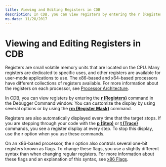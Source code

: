 ```yaml
---
title: Viewing and Editing Registers in CDB
description: In CDB, you can view registers by entering the r (Registers) command in the Debugger Command window. You can customize the display by using several options or by using the rm (Register Mask) command.
ms.date: 11/28/2017
---
```


# Viewing and Editing Registers in CDB


Registers are small volatile memory units that are located on the CPU. Many registers are dedicated to specific uses, and other registers are available for user-mode applications to use. The x86-based and x64-based processors have different collections of registers available. For more information about the registers on each processor, see [Processor Architecture](processor-architecture.md).

In CDB, you can view registers by entering the [**r (Registers)**](../debuggercmds/r--registers-.md) command in the Debugger Command window. You can customize the display by using several options or by using the [**rm (Register Mask)**](../debuggercmds/rm--register-mask-.md) command.

Registers are also automatically displayed every time that the target stops. If you are stepping through your code with the [**p (Step)**](../debuggercmds/p--step-.md) or [**t (Trace)**](../debuggercmds/t--trace-.md) commands, you see a register display at every step. To stop this display, use the **r** option when you use these commands.

On an x86-based processor, the **r** option also controls several one-bit registers known as flags. To change these flags, you use a slightly different syntax than when changing regular registers. For more information about these flags and an explanation of this syntax, see [x86 Flags](x86-architecture.md#x86-flags).

 

 